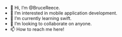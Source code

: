 - 👋 Hi, I’m @BruceReece.
- 👀 I’m interested in mobile application development.
- 🌱 I’m currently learning swift.
- 💞️ I’m looking to collaborate on anyone.
- 📫 How to reach me here!

<!---
BruceReece/BruceReece is a ✨ special ✨ repository because its `README.md` (this file) appears on your GitHub profile.
You can click the Preview link to take a look at your changes.
--->
